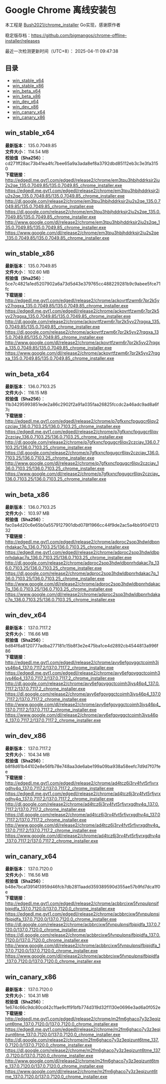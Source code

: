 # Google Chrome 离线安装包
本工程是 [Bush2021/chrome_installer](https://github.com/Bush2021/chrome_installer) Go实现，感谢原作者

稳定版存档：<https://github.com/bigmangos/chrome-offline-installer/releases>

最近一次检测更新时间（UTC+8）：
2025-04-11 09:47:38

## 目录
* [win_stable_x64](https://github.com/bigmangos/chrome-offline-installer?tab=readme-ov-file#win_stable_x64)
* [win_stable_x86](https://github.com/bigmangos/chrome-offline-installer?tab=readme-ov-file#win_stable_x86)
* [win_beta_x64](https://github.com/bigmangos/chrome-offline-installer?tab=readme-ov-file#win_beta_x64)
* [win_beta_x86](https://github.com/bigmangos/chrome-offline-installer?tab=readme-ov-file#win_beta_x86)
* [win_dev_x64](https://github.com/bigmangos/chrome-offline-installer?tab=readme-ov-file#win_dev_x64)
* [win_dev_x86](https://github.com/bigmangos/chrome-offline-installer?tab=readme-ov-file#win_dev_x86)
* [win_canary_x64](https://github.com/bigmangos/chrome-offline-installer?tab=readme-ov-file#win_canary_x64)
* [win_canary_x86](https://github.com/bigmangos/chrome-offline-installer?tab=readme-ov-file#win_canary_x86)

## win_stable_x64
**最新版本**： 135.0.7049.85  
**文件大小**： 114.54 MB  
**校验值（Sha256）**： cd271ff28ac73b41ea4fc7bee65a9a3ada8ef8a3792dbd85112eb3c3e3fa3150  
**下载链接**：
http://edgedl.me.gvt1.com/edgedl/release2/chrome/em3tpu3hbjhddrksjr2iu2s2qe_135.0.7049.85/135.0.7049.85_chrome_installer.exe
https://edgedl.me.gvt1.com/edgedl/release2/chrome/em3tpu3hbjhddrksjr2iu2s2qe_135.0.7049.85/135.0.7049.85_chrome_installer.exe
http://dl.google.com/release2/chrome/em3tpu3hbjhddrksjr2iu2s2qe_135.0.7049.85/135.0.7049.85_chrome_installer.exe
https://dl.google.com/release2/chrome/em3tpu3hbjhddrksjr2iu2s2qe_135.0.7049.85/135.0.7049.85_chrome_installer.exe
http://www.google.com/dl/release2/chrome/em3tpu3hbjhddrksjr2iu2s2qe_135.0.7049.85/135.0.7049.85_chrome_installer.exe
https://www.google.com/dl/release2/chrome/em3tpu3hbjhddrksjr2iu2s2qe_135.0.7049.85/135.0.7049.85_chrome_installer.exe
## win_stable_x86
**最新版本**： 135.0.7049.85  
**文件大小**： 102.60 MB  
**校验值（Sha256）**： 5ce7c4821a1ed5207902a6a73d5d43e379765cc488229281b9c9abee5fce71fc  
**下载链接**：
http://edgedl.me.gvt1.com/edgedl/release2/chrome/ackovrtfzwm6r7pr2k5yv27rqgxa_135.0.7049.85/135.0.7049.85_chrome_installer.exe
https://edgedl.me.gvt1.com/edgedl/release2/chrome/ackovrtfzwm6r7pr2k5yv27rqgxa_135.0.7049.85/135.0.7049.85_chrome_installer.exe
http://dl.google.com/release2/chrome/ackovrtfzwm6r7pr2k5yv27rqgxa_135.0.7049.85/135.0.7049.85_chrome_installer.exe
https://dl.google.com/release2/chrome/ackovrtfzwm6r7pr2k5yv27rqgxa_135.0.7049.85/135.0.7049.85_chrome_installer.exe
http://www.google.com/dl/release2/chrome/ackovrtfzwm6r7pr2k5yv27rqgxa_135.0.7049.85/135.0.7049.85_chrome_installer.exe
https://www.google.com/dl/release2/chrome/ackovrtfzwm6r7pr2k5yv27rqgxa_135.0.7049.85/135.0.7049.85_chrome_installer.exe
## win_beta_x64
**最新版本**： 136.0.7103.25  
**文件大小**： 116.15 MB  
**校验值（Sha256）**： 11b34295993851ede2a86c2902f2a91a035faa26825fccdc2a46adc9ad8a6f7c  
**下载链接**：
http://edgedl.me.gvt1.com/edgedl/release2/chrome/p7gfkxncfpgugcr6lqv2czciay_136.0.7103.25/136.0.7103.25_chrome_installer.exe
https://edgedl.me.gvt1.com/edgedl/release2/chrome/p7gfkxncfpgugcr6lqv2czciay_136.0.7103.25/136.0.7103.25_chrome_installer.exe
http://dl.google.com/release2/chrome/p7gfkxncfpgugcr6lqv2czciay_136.0.7103.25/136.0.7103.25_chrome_installer.exe
https://dl.google.com/release2/chrome/p7gfkxncfpgugcr6lqv2czciay_136.0.7103.25/136.0.7103.25_chrome_installer.exe
http://www.google.com/dl/release2/chrome/p7gfkxncfpgugcr6lqv2czciay_136.0.7103.25/136.0.7103.25_chrome_installer.exe
https://www.google.com/dl/release2/chrome/p7gfkxncfpgugcr6lqv2czciay_136.0.7103.25/136.0.7103.25_chrome_installer.exe
## win_beta_x86
**最新版本**： 136.0.7103.25  
**文件大小**： 103.97 MB  
**校验值（Sha256）**： fac0a4d20c6e65b0a5579127901dbd078f1966cc44f9de2ac5a4bb9104121332  
**下载链接**：
http://edgedl.me.gvt1.com/edgedl/release2/chrome/adproc2sop3hdwldbpnrhdakac7q_136.0.7103.25/136.0.7103.25_chrome_installer.exe
https://edgedl.me.gvt1.com/edgedl/release2/chrome/adproc2sop3hdwldbpnrhdakac7q_136.0.7103.25/136.0.7103.25_chrome_installer.exe
http://dl.google.com/release2/chrome/adproc2sop3hdwldbpnrhdakac7q_136.0.7103.25/136.0.7103.25_chrome_installer.exe
https://dl.google.com/release2/chrome/adproc2sop3hdwldbpnrhdakac7q_136.0.7103.25/136.0.7103.25_chrome_installer.exe
http://www.google.com/dl/release2/chrome/adproc2sop3hdwldbpnrhdakac7q_136.0.7103.25/136.0.7103.25_chrome_installer.exe
https://www.google.com/dl/release2/chrome/adproc2sop3hdwldbpnrhdakac7q_136.0.7103.25/136.0.7103.25_chrome_installer.exe
## win_dev_x64
**最新版本**： 137.0.7117.2  
**文件大小**： 116.66 MB  
**校验值（Sha256）**： bd84f6a8120777adba277181c15b8f3e2e475ba1ce4d2892cb4544813a996f86  
**下载链接**：
http://edgedl.me.gvt1.com/edgedl/release2/chrome/avy6efgovggctcoimh3jys46p4_137.0.7117.2/137.0.7117.2_chrome_installer.exe
https://edgedl.me.gvt1.com/edgedl/release2/chrome/avy6efgovggctcoimh3jys46p4_137.0.7117.2/137.0.7117.2_chrome_installer.exe
http://dl.google.com/release2/chrome/avy6efgovggctcoimh3jys46p4_137.0.7117.2/137.0.7117.2_chrome_installer.exe
https://dl.google.com/release2/chrome/avy6efgovggctcoimh3jys46p4_137.0.7117.2/137.0.7117.2_chrome_installer.exe
http://www.google.com/dl/release2/chrome/avy6efgovggctcoimh3jys46p4_137.0.7117.2/137.0.7117.2_chrome_installer.exe
https://www.google.com/dl/release2/chrome/avy6efgovggctcoimh3jys46p4_137.0.7117.2/137.0.7117.2_chrome_installer.exe
## win_dev_x86
**最新版本**： 137.0.7117.2  
**文件大小**： 104.34 MB  
**校验值（Sha256）**： b8f8d61b44102e8e56fb78e748aa3de6abe199a09ba938a58eefc7d9d7f07fee  
**下载链接**：
http://edgedl.me.gvt1.com/edgedl/release2/chrome/ad4tcz6j3rv4fvt5rfjvrxgdhv4q_137.0.7117.2/137.0.7117.2_chrome_installer.exe
https://edgedl.me.gvt1.com/edgedl/release2/chrome/ad4tcz6j3rv4fvt5rfjvrxgdhv4q_137.0.7117.2/137.0.7117.2_chrome_installer.exe
http://dl.google.com/release2/chrome/ad4tcz6j3rv4fvt5rfjvrxgdhv4q_137.0.7117.2/137.0.7117.2_chrome_installer.exe
https://dl.google.com/release2/chrome/ad4tcz6j3rv4fvt5rfjvrxgdhv4q_137.0.7117.2/137.0.7117.2_chrome_installer.exe
http://www.google.com/dl/release2/chrome/ad4tcz6j3rv4fvt5rfjvrxgdhv4q_137.0.7117.2/137.0.7117.2_chrome_installer.exe
https://www.google.com/dl/release2/chrome/ad4tcz6j3rv4fvt5rfjvrxgdhv4q_137.0.7117.2/137.0.7117.2_chrome_installer.exe
## win_canary_x64
**最新版本**： 137.0.7120.0  
**文件大小**： 116.56 MB  
**校验值（Sha256）**： b48e7bca13914f3959d46fcb7db2811aadd359389590d355ae57b9fd7dca1f0e  
**下载链接**：
http://edgedl.me.gvt1.com/edgedl/release2/chrome/acbbrcixw5fvnpulpnsifbjpjdfa_137.0.7120.0/137.0.7120.0_chrome_installer.exe
https://edgedl.me.gvt1.com/edgedl/release2/chrome/acbbrcixw5fvnpulpnsifbjpjdfa_137.0.7120.0/137.0.7120.0_chrome_installer.exe
http://dl.google.com/release2/chrome/acbbrcixw5fvnpulpnsifbjpjdfa_137.0.7120.0/137.0.7120.0_chrome_installer.exe
https://dl.google.com/release2/chrome/acbbrcixw5fvnpulpnsifbjpjdfa_137.0.7120.0/137.0.7120.0_chrome_installer.exe
http://www.google.com/dl/release2/chrome/acbbrcixw5fvnpulpnsifbjpjdfa_137.0.7120.0/137.0.7120.0_chrome_installer.exe
https://www.google.com/dl/release2/chrome/acbbrcixw5fvnpulpnsifbjpjdfa_137.0.7120.0/137.0.7120.0_chrome_installer.exe
## win_canary_x86
**最新版本**： 137.0.7120.0  
**文件大小**： 104.31 MB  
**校验值（Sha256）**： 1e674c66c9dc80cd42c1fae9cff91bfb774d319d32f1130e0696e3ad6a0f052e  
**下载链接**：
http://edgedl.me.gvt1.com/edgedl/release2/chrome/m2fm6ghaco7y3z3eqizunt6tme_137.0.7120.0/137.0.7120.0_chrome_installer.exe
https://edgedl.me.gvt1.com/edgedl/release2/chrome/m2fm6ghaco7y3z3eqizunt6tme_137.0.7120.0/137.0.7120.0_chrome_installer.exe
http://dl.google.com/release2/chrome/m2fm6ghaco7y3z3eqizunt6tme_137.0.7120.0/137.0.7120.0_chrome_installer.exe
https://dl.google.com/release2/chrome/m2fm6ghaco7y3z3eqizunt6tme_137.0.7120.0/137.0.7120.0_chrome_installer.exe
http://www.google.com/dl/release2/chrome/m2fm6ghaco7y3z3eqizunt6tme_137.0.7120.0/137.0.7120.0_chrome_installer.exe
https://www.google.com/dl/release2/chrome/m2fm6ghaco7y3z3eqizunt6tme_137.0.7120.0/137.0.7120.0_chrome_installer.exe
